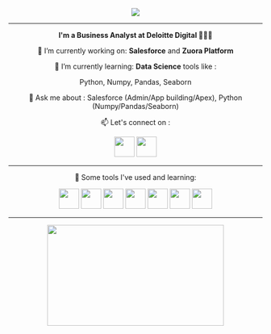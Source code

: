 
<p align="center">

 <img src="https://capsule-render.vercel.app/api?type=cylinder&color=gradient&text=Hello%20there👋&animation=fadeIn">
</p>
<hr>
<p align="center">
  <b>I'm a Business Analyst at Deloitte Digital 👨🏻‍💻</b>
</p>

<p align="center">
  🔭 I’m currently working on: <b>Salesforce</b> and <b>Zuora Platform</b></p>
 <p align="center"> 🌱 I’m currently learning: <b>Data Science</b> tools like : </p>
 <p align="center"> Python, Numpy, Pandas, Seaborn</p>
 
  <p align="center">💬 Ask me about : Salesforce (Admin/App building/Apex), Python (Numpy/Pandas/Seaborn)</p>
  <p align="center">📫 Let's connect on :</p>
  <p align="center"><a href="https://www.linkedin.com/in/konstantinos-bousinis-96087411a/?originalSubdomain=gr"><img src="https://raw.githubusercontent.com/gauravghongde/social-icons/9d939e1c5b7ea4a24ac39c3e4631970c0aa1b920/SVG/Color/LinkedIN.svg" width="40" height="40"/></a>
<a href="mailto:kostasmpous@gmail.com"><img src="https://raw.githubusercontent.com/gauravghongde/social-icons/9d939e1c5b7ea4a24ac39c3e4631970c0aa1b920/SVG/Color/Gmail.svg" width="40" height="40"/></a>
  <hr>
 <p align="center">🚀 Some tools I've used and learning:</p>
<p align="center" dir="auto">
 <a href="https://www.python.org/"><img src="https://cdn.jsdelivr.net/gh/devicons/devicon/icons/python/python-original.svg" width="40" height="40"/></a>
 <a href="https://www.salesforce.com/eu/?ir=1"><img src="https://cdn.jsdelivr.net/gh/devicons/devicon/icons/salesforce/salesforce-original.svg" width="40" height="40" /></a>
<a href="https://numpy.org/"><img src="https://cdn.jsdelivr.net/gh/devicons/devicon/icons/numpy/numpy-original.svg" width="40" height="40"/></a>
 <a href="https://pandas.pydata.org/"><img src="https://cdn.jsdelivr.net/gh/devicons/devicon/icons/pandas/pandas-original.svg" width="40" height="40"/></a>
 <a href="https://code.visualstudio.com/"><img src="https://cdn.jsdelivr.net/gh/devicons/devicon/icons/vscode/vscode-original.svg" width="40" height="40"/></a>
 <a href="https://www.atlassian.com/software/jira?&aceid=&adposition=&adgroup=140479881486&campaign=18442480203&creative=656562805651&device=c&keyword=jira&matchtype=e&network=g&placement=&ds_kids=p73335832032&ds_e=GOOGLE&ds_eid=700000001558501&ds_e1=GOOGLE&gclid=CjwKCAjwscGjBhAXEiwAswQqNDpKkfSjZJLgjYEiE34dhJ1wjGeMtU8eVoFwVSFrxTD2Jqi20udLUxoC4H8QAvD_BwE&gclsrc=aw.ds"><img src="https://cdn.jsdelivr.net/gh/devicons/devicon/icons/jira/jira-original-wordmark.svg" width="40" height="40"/></a>
 <a href="https://www.mysql.com/">
    <img src="https://cdn.jsdelivr.net/gh/devicons/devicon/icons/mysql/mysql-original-wordmark.svg"  width="40" height="40"/>
 </a>
 </p>
 <hr>
<p align="center"><img src="https://spotify-github-profile.vercel.app/api/view?uid=kostasmpous&cover_image=false&theme=default&show_offline=false&background_color=121212&interchange=false&bar_color_cover=true)](https://spotify-github-profile.vercel.app/api/view?uid=kostasmpous&redirect=true)" width="350" height="200"/></p>
